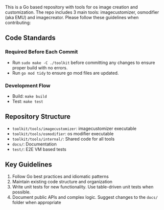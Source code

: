 This is a Go based repository with tools for os image creation and customization. The repo includes 3 main tools: imagecustomizer, osmodifier (aka EMU) and imagecreator. Please follow these guidelines when contributing:

## Code Standards

### Required Before Each Commit
- Run `sudo make -C ./toolkit` before committing any changes to ensure proper build with no errors.
- Run `go mod tidy` to ensure go mod files are updated.

### Development Flow
- Build: `make build`
- Test: `make test`

## Repository Structure
- `toolkit/tools/imagecustomizer`: imagecustomizer executable
- `toolkit/tools/osmodifier`: os modifier executable
- `toolkit/tools/internal/`: Shared code for all tools
- `docs/`: Documentation
- `test/`: E2E VM based tests

## Key Guidelines
1. Follow Go best practices and idiomatic patterns
2. Maintain existing code structure and organization
3. Write unit tests for new functionality. Use table-driven unit tests when possible.
4. Document public APIs and complex logic. Suggest changes to the `docs/` folder when appropriate
